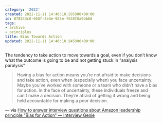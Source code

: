 ```yaml
---
category: '2022'
created: 2022-11-11 14:46:10.505000+00:00
id: 878543c0-068f-4e3e-925e-f638f0a9bb0d
tags:
- archive
- principles
title: Bias Towards Action
updated: 2022-11-11 14:46:10.945000+00:00
---
```

   
The tendency to take action to move towards a goal, even if you don’t know what the outcome is going to be and not getting stuck in “analysis paralysis”   
   
> Having a bias for action means you’re not afraid to make decisions and take action, even when (especially when) you face uncertainty. Maybe you’ve worked with someone or a team who didn’t have a bias for action. In the face of uncertainty, these individuals freeze and can’t make a decision. They’re afraid of getting it wrong and being held accountable for making a poor decision.   
   
 — via [How to answer interview questions about Amazon leadership principle “Bias for Action” — Interview Genie](https://interviewgenie.com/blog-1/2019/3/17/how-to-answer-amazon-bias-for-action-interview-questions)